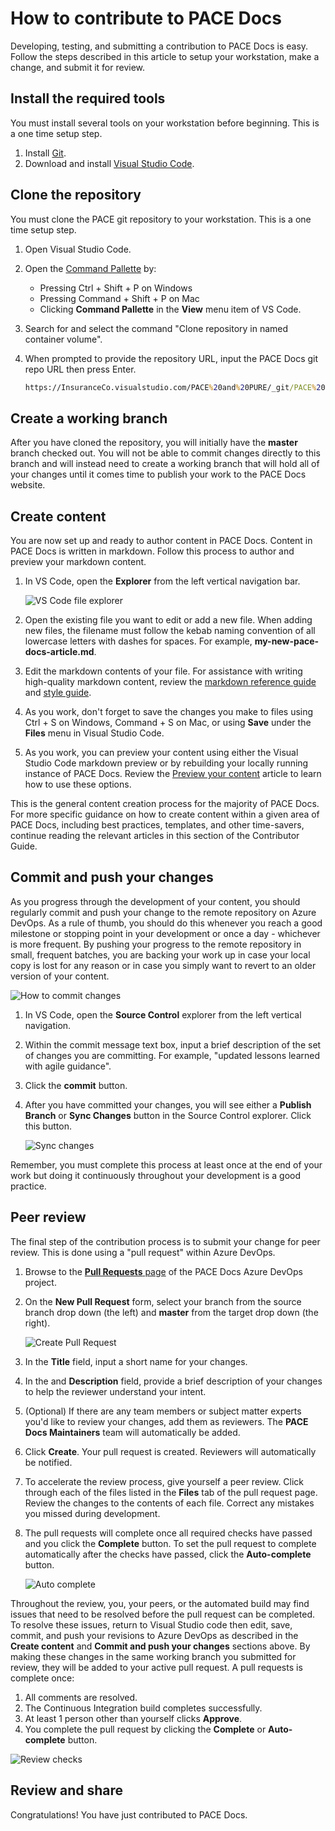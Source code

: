 # How to contribute to PACE Docs

Developing, testing, and submitting a contribution to PACE Docs is easy. Follow the steps described in this article to setup your workstation, make a change, and submit it for review.

## Install the required tools

You must install several tools on your workstation before beginning. This is a one time setup step.

1. Install [Git](https://git-scm.com/).
1. Download and install [Visual Studio Code](https://code.visualstudio.com/).

## Clone the repository

You must clone the PACE git repository to your workstation. This is a one time setup step.

1. Open Visual Studio Code.
2. Open the [Command Pallette](https://code.visualstudio.com/docs/getstarted/userinterface#_command-palette) by:
   - Pressing Ctrl + Shift + P on Windows
   - Pressing Command + Shift + P on Mac
   - Clicking **Command Pallette** in the **View** menu item of VS Code.
3. Search for and select the command "Clone repository in named container volume".
4. When prompted to provide the repository URL, input the PACE Docs git repo URL then press Enter.

   ```cmd
   https://InsuranceCo.visualstudio.com/PACE%20and%20PURE/_git/PACE%20and%20PURE
   ```

## Create a working branch

After you have cloned the repository, you will initially have the **master** branch checked out. You will not be able to commit changes directly to this branch and will instead need to create a working branch that will hold all of your changes until it comes time to publish your work to the PACE Docs website.

## Create content

You are now set up and ready to author content in PACE Docs. Content in PACE Docs is written in markdown. Follow this process to author and preview your markdown content.

1. In VS Code, open the **Explorer** from the left vertical navigation bar.

   ![VS Code file explorer](ContributorGuidance/.media/contribute/file-explorer.png)

1. Open the existing file you want to edit or add a new file. When adding new files, the filename must follow the kebab naming convention of all lowercase letters with dashes for spaces. For example, **my-new-pace-docs-article.md**.
1. Edit the markdown contents of your file. For assistance with writing high-quality markdown content, review the [markdown reference guide](ContributorGuidance/markdown-reference.md) and [style guide](ContributorGuidance/style-guide.md).
1. As you work, don't forget to save the changes you make to files using Ctrl + S on Windows, Command + S on Mac, or using **Save** under the **Files** menu in Visual Studio Code.
1. As you work, you can preview your content using either the Visual Studio Code markdown preview or by rebuilding your locally running instance of PACE Docs. Review the [Preview your content](ContributorGuidance/preview-content.md) article to learn how to use these options.

This is the general content creation process for the majority of PACE Docs. For more specific guidance on how to create content within a given area of PACE Docs, including best practices, templates, and other time-savers, continue reading the relevant articles in this section of the Contributor Guide.

## Commit and push your changes

As you progress through the development of your content, you should regularly commit and push your change to the remote repository on Azure DevOps. As a rule of thumb, you should do this whenever you reach a good milestone or stopping point in your development or once a day - whichever is more frequent. By pushing your progress to the remote repository in small, frequent batches, you are backing your work up in case your local copy is lost for any reason or in case you simply want to revert to an older version of your content.

![How to commit changes](ContributorGuidance/.media/contribute/commit-workflow.png)

1. In VS Code, open the **Source Control** explorer from the left vertical navigation.
1. Within the commit message text box, input a brief description of the set of changes you are committing. For example, "updated lessons learned with agile guidance".
1. Click the **commit** button.
1. After you have committed your changes, you will see either a **Publish Branch** or **Sync Changes** button in the Source Control explorer. Click this button.

   ![Sync changes](ContributorGuidance/.media/contribute/sync-changes.png)

Remember, you must complete this process at least once at the end of your work but doing it continuously throughout your development is a good practice.

## Peer review

The final step of the contribution process is to submit your change for peer review. This is done using a "pull request" within Azure DevOps.

1. Browse to the [**Pull Requests** page](https://InsuranceCo.visualstudio.com/_git/PACE%20and%20PURE/pullrequestcreate) of the PACE Docs Azure DevOps project.
1. On the **New Pull Request** form, select your branch from the source branch drop down (the left) and **master** from the target drop down (the right).

   ![Create Pull Request](./ContributorGuidance/.media/contribute/azdo-new-pr.png)

1. In the **Title** field, input a short name for your changes.
1. In the and **Description** field, provide a brief description of your changes to help the reviewer understand your intent.
1. (Optional) If there are any team members or subject matter experts you'd like to review your changes, add them as reviewers. The **PACE Docs Maintainers** team will automatically be added.
1. Click **Create**. Your pull request is created. Reviewers will automatically be notified.
1. To accelerate the review process, give yourself a peer review. Click through each of the files listed in the **Files** tab of the pull request page. Review the changes to the contents of each file. Correct any mistakes you missed during development.
1. The pull requests will complete once all required checks have passed and you click the **Complete** button. To set the pull request to complete automatically after the checks have passed, click the **Auto-complete** button.

   ![Auto complete](./ContributorGuidance/.media/contribute/auto-complete.png)

Throughout the review, you, your peers, or the automated build may find issues that need to be resolved before the pull request can be completed. To resolve these issues, return to Visual Studio code then edit, save, commit, and push your revisions to Azure DevOps as described in the **Create content** and **Commit and push your changes** sections above. By making these changes in the same working branch you submitted for review, they will be added to your active pull request. A pull requests is complete once:

1. All comments are resolved.
1. The Continuous Integration build completes successfully.
1. At least 1 person other than yourself clicks **Approve**.
1. You complete the pull request by clicking the **Complete** or **Auto-complete** button.

![Review checks](ContributorGuidance/.media/contribute/pr-checks.png)

## Review and share

Congratulations! You have just contributed to PACE Docs.
